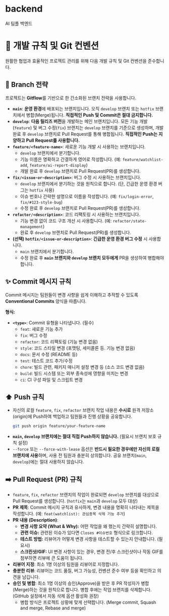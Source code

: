 # backend
AI 팀플 백엔드

# 🚀 개발 규칙 및 Git 컨벤션

원활한 협업과 효율적인 프로젝트 관리를 위해 다음 개발 규칙 및 Git 컨벤션을 준수합니다.

## 🌳 Branch 전략

프로젝트는 **Gitflow**를 기반으로 한 간소화된 브랜치 전략을 사용합니다.

* **`main`**: **운영 환경**에 배포되는 브랜치입니다. 오직 `develop` 브랜치 또는 `hotfix` 브랜치에서 병합(Merge)됩니다. **직접적인 Push 및 Commit은 절대 금지합니다.**
* **`develop`**: **다음 릴리즈 버전**을 개발하는 메인 브랜치입니다. 모든 기능 개발(`feature`) 및 버그 수정(`fix`) 브랜치는 `develop` 브랜치를 기준으로 생성하며, 개발 완료 후 `develop` 브랜치로 Pull Request를 통해 병합됩니다. **직접적인 Push는 지양하고 Pull Request를 사용합니다.**
* **`feature/<feature-name>`**: 새로운 기능 개발 시 사용하는 브랜치입니다.
    * `develop` 브랜치에서 분기합니다.
    * 기능 이름은 명확하고 간결하게 영어로 작성합니다. (예: `feature/watchlist-add`, `feature/ai-report-display`)
    * 개발 완료 후 `develop` 브랜치로 Pull Request(PR)를 생성합니다.
* **`fix/<issue-or-description>`**: 버그 수정 시 사용하는 브랜치입니다.
    * `develop` 브랜치에서 분기하는 것을 원칙으로 합니다. (단, 긴급한 운영 환경 버그는 `hotfix` 사용)
    * 이슈 번호나 간략한 설명으로 이름을 작성합니다. (예: `fix/login-error`, `fix/#123-style-bug`)
    * 수정 완료 후 `develop` 브랜치로 Pull Request(PR)를 생성합니다.
* **`refactor/<description>`**: 코드 리팩토링 시 사용하는 브랜치입니다.
    * 기능 변경 없이 코드 구조 개선 시 사용합니다. (예: `refactor/state-management`)
    * 완료 후 `develop` 브랜치로 Pull Request(PR)를 생성합니다.
* **(선택) `hotfix/<issue-or-description>`**: **긴급한 운영 환경 버그 수정** 시 사용합니다.
    * `main` 브랜치에서 분기합니다.
    * 수정 완료 후 **`main` 브랜치와 `develop` 브랜치 모두에게** PR을 생성하여 병합해야 합니다.

## ✨ Commit 메시지 규칙

Commit 메시지는 팀원들이 변경 사항을 쉽게 이해하고 추적할 수 있도록 **Conventional Commits** 양식을 따릅니다.

**형식:**
  * **`<type>`**: Commit 유형을 나타냅니다. (필수)
      * `feat`: 새로운 기능 추가
      * `fix`: 버그 수정
      * `refactor`: 코드 리팩토링 (기능 변경 없음)
      * `style`: 코드 스타일 변경 (포맷팅, 세미콜론 등. 기능 변경 없음)
      * `docs`: 문서 수정 (README 등)
      * `test`: 테스트 코드 추가/수정
      * `chore`: 빌드 관련, 패키지 매니저 설정 변경 등 (소스 코드 변경 없음)
      * `build`: 빌드 시스템 또는 외부 종속성에 영향을 미치는 변경
      * `ci`: CI 구성 파일 및 스크립트 변경

## ⬆️ Push 규칙

  * 자신의 로컬 `feature`, `fix`, `refactor` 브랜치 작업 내용은 **수시로** 원격 저장소(origin)에 Push하여 백업하고 팀원들과 진행 상황을 공유합니다.
    ```bash
    git push origin feature/your-feature-name
    ```
  * **`main`, `develop` 브랜치에는 절대 직접 Push하지 않습니다.** (필요시 브랜치 보호 규칙 설정)
  * `--force` 또는 `--force-with-lease` 옵션은 **반드시 필요한 경우에만 자신의 로컬 브랜치에 사용**하며, 사용 전 팀원과 충분히 상의합니다. 공유 브랜치(`main`, `develop`)에는 절대 사용하지 않습니다.

## ➡️ Pull Request (PR) 규칙

  * `feature`, `fix`, `refactor` 브랜치의 작업이 완료되면 `develop` 브랜치를 대상으로 Pull Request를 생성합니다. (`hotfix`는 `main`과 `develop` 모두 대상)
  * **PR 제목**: Commit 메시지 규칙과 유사하게, 변경 내용을 명확히 나타내는 제목을 작성합니다. (예: `feat(watchlist): 관심종목 삭제 기능 추가`)
  * **PR 내용 (Description)**:
      * **변경 사항 요약 (What & Why):** 어떤 작업을 왜 했는지 간략히 설명합니다.
      * **관련 이슈:** 관련된 이슈가 있다면 `Closes #이슈번호` 형식으로 링크합니다.
      * **테스트 방법:** 리뷰어가 어떻게 변경 사항을 테스트할 수 있는지 안내합니다. (필요시)
      * **스크린샷/GIF:** UI 변경 사항이 있는 경우, 변경 전/후 스크린샷이나 작동 GIF를 첨부하면 리뷰에 큰 도움이 됩니다.
  * **리뷰어 지정**: 최소 1명 이상의 팀원을 리뷰어로 지정합니다.
  * **충분한 리뷰**: 리뷰어는 코드 품질, 버그 가능성, 컨벤션 준수 여부 등을 확인하고 의견을 남깁니다.
  * **승인 및 병합**: 최소 1명 이상의 승인(Approve)을 받은 후 PR 작성자가 병합(Merge)하는 것을 원칙으로 합니다. 병합 후에는 작업 브랜치를 삭제합니다. (GitHub 설정에서 자동 삭제 옵션 활성화 권장)
      * 병합 방식은 프로젝트 상황에 맞게 선택합니다. (Merge commit, Squash and merge, Rebase and merge)